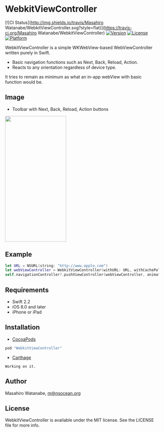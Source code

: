 # WebkitViewController

[![CI Status](http://img.shields.io/travis/Masahiro Watanabe/WebkitViewController.svg?style=flat)](https://travis-ci.org/Masahiro Watanabe/WebkitViewController)
[![Version](https://img.shields.io/cocoapods/v/WebkitViewController.svg?style=flat)](http://cocoapods.org/pods/WebkitViewController)
[![License](https://img.shields.io/cocoapods/l/WebkitViewController.svg?style=flat)](http://cocoapods.org/pods/WebkitViewController)
[![Platform](https://img.shields.io/cocoapods/p/WebkitViewController.svg?style=flat)](http://cocoapods.org/pods/WebkitViewController)

WebkitViewController is a simple WKWebView-based WebViewController written purely in Swift.

 * Basic navigation functions such as Next, Back, Reload, Action.
 * Reacts to any orientation regardless of device type.

It tries to remain as minimum as what an in-app webView with basic function would be.

## Image
* Toolbar with Next, Back, Reload, Action buttons

<img src="https://raw.githubusercontent.com/mshrwtnb/WebkitViewController/master/Images/SimulatorScreenShot-iPhone.png" width="200" height="412">

## Example
```Swift
let URL = NSURL(string: "http://www.apple.com")
let webViewController = WebkitViewController(withURL: URL, withCachePolicy: nil, withTimeoutInterval: nil)
self.navigationController?.pushViewController(webViewController, animated: true)
```

## Requirements
* Swift 2.2
* iOS 8.0 and later
* iPhone or iPad

## Installation

* [CocoaPods](http://cocoapods.org)

```ruby
pod "WebkitViewController"
```

* [Carthage](https://github.com/Carthage/Carthage)

```
Working on it.
```
## Author

Masahiro Watanabe, m@nsocean.org

## License

WebkitViewController is available under the MIT license. See the LICENSE file for more info.
